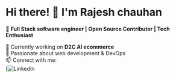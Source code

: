 # Hi there! 👋 I'm Rajesh chauhan

🚀 **Full Stack software engineer | Open Source Contributor | Tech Enthusiast**  

🌱 Currently working on **D2C AI ecommerce**  
🔹 Passionate about web development & DevOps  
📫 Connect with me:  
[![LinkedIn](https://www.linkedin.com/in/rajesh-chauhan-bb971711a/)  

